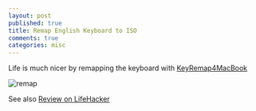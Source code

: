 ```yaml
---
layout: post
published: true
title: Remap English Keyboard to ISO
comments: true
categories: misc
---
```


Life is much nicer by remapping the keyboard with [KeyRemap4MacBook](http://pqrs.org/macosx/keyremap4macbook/)

![remap](/source/_posts/Screen%20Shot%202014-06-29%20at%208.52.43%20PM.png)

See also [Review on LifeHacker](http://lifehacker.com/5882684/the-best-keyboard-remapper-for-mac-os-x)